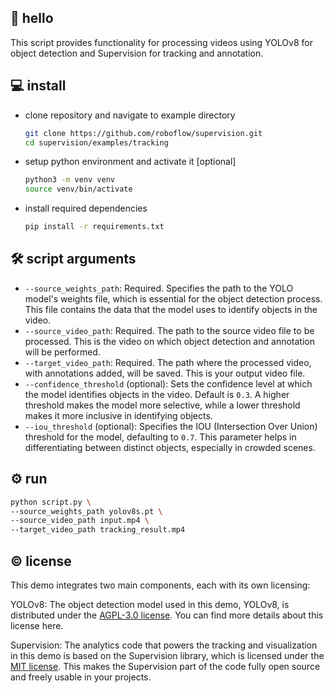 ## 👋 hello

This script provides functionality for processing videos using YOLOv8 for object
detection and Supervision for tracking and annotation.

## 💻 install

- clone repository and navigate to example directory

    ```bash
    git clone https://github.com/roboflow/supervision.git
    cd supervision/examples/tracking
    ```

- setup python environment and activate it [optional]

    ```bash
    python3 -m venv venv
    source venv/bin/activate
    ```

- install required dependencies

    ```bash
    pip install -r requirements.txt
    ```

## 🛠️ script arguments

- `--source_weights_path`: Required. Specifies the path to the YOLO model's weights 
file, which is essential for the object detection process. This file contains the data 
that the model uses to identify objects in the video.
- `--source_video_path`: Required. The path to the source video file to be processed. 
This is the video on which object detection and annotation will be performed.
- `--target_video_path`: Required. The path where the processed video, with annotations
added, will be saved. This is your output video file.
- `--confidence_threshold` (optional): Sets the confidence level at which the model 
identifies objects in the video. Default is `0.3`. A higher threshold makes the model 
more selective, while a lower threshold makes it more inclusive in identifying objects.
- `--iou_threshold` (optional): Specifies the IOU (Intersection Over Union) threshold 
for the model, defaulting to `0.7`. This parameter helps in differentiating between 
distinct objects, especially in crowded scenes.

## ⚙️ run

```bash
python script.py \
--source_weights_path yolov8s.pt \
--source_video_path input.mp4 \
--target_video_path tracking_result.mp4
```

## © license

This demo integrates two main components, each with its own licensing:

YOLOv8: The object detection model used in this demo, YOLOv8, is distributed under the
[AGPL-3.0 license](https://github.com/ultralytics/ultralytics/blob/main/LICENSE). You
can find more details about this license here.

Supervision: The analytics code that powers the tracking and visualization in this demo
is based on the Supervision library, which is licensed under the
[MIT license](https://github.com/roboflow/supervision/blob/develop/LICENSE.md). This
makes the Supervision part of the code fully open source and freely usable in your
projects.

